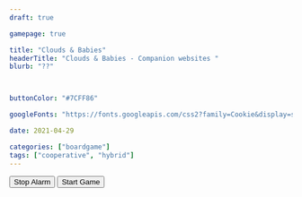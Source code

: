 ```yaml
---
draft: true 

gamepage: true

title: "Clouds & Babies"
headerTitle: "Clouds & Babies - Companion websites "
blurb: "??"



buttonColor: "#7CFF86"

googleFonts: "https://fonts.googleapis.com/css2?family=Cookie&display=swap"

date: 2021-04-29

categories: ["boardgame"]
tags: ["cooperative", "hybrid"]
---
```


<!-- @TODO: Update to match new structure, instead of keeping it all HTML -->

<p id="mainTimer"></p>
<button id="refreshClickOff">Stop Alarm</button>
<button id="startGameBtn">Start Game</button>

<audio muted="true" loop="true" id="alarmSound" src="gamesites/clouds-and-babies/alarm_sound.mp3" preload="auto"></audio>

<script>
	var startTime = 5*60;
	var alarmSound = document.getElementById('alarmSound');
	var clickoffBtn = document.getElementById('refreshClickOff');
	var refreshEvent = false;

	var animDur = 500
	var animInterval = null;
	var screenColors = ['#ade1f1', '#ff84b8'];
	var curScreenFlashState = 0;

	function flashScreen() {
		curScreenFlashState = (curScreenFlashState + 1) % 2;
		document.body.style.backgroundColor = screenColors[curScreenFlashState];
    } 

	function convertTimeToString(time) {
		time = Math.floor(time)

		var seconds = time % 60
		if(seconds < 10) { seconds = "0" + seconds; }

		var minutes = Math.floor(time / 60)
		if(minutes < 10) { minutes = "0" + minutes; }

		return minutes + ":" + seconds;
	}

	document.getElementById('refreshClickOff').addEventListener("click", function(ev) {
		if(!refreshEvent) { return; }

		// register current game state
		refreshEvent = false;

		// button should not be clickable (when refresh event is not happening)
		clickoffBtn.disabled = true;
		clickoffBtn.style.display = 'none';

		// stop alarm sound
		alarmSound.muted = true;
		alarmSound.pause();
		alarmSound.currentTime = 0;

		// stop flashing the screen + reset to default state
		clearInterval(animInterval);
		curScreenFlashState = 0;
		document.body.style.backgroundColor = screenColors[0];
	})

	function performRefreshEvent() {
		// we are already in refresh event? Don't do anything (although it's bad news for the players ...)
		if(refreshEvent) { return; }

		// button should be clickable from now on
		clickoffBtn.disabled = false;
		clickoffBtn.style.display = 'block';

		// start alarm sound
		alarmSound.muted = false;
		alarmSound.play();

		// register current game state
		refreshEvent = true;

		// start flashing the screen PINK-BLUE
		flashScreen();
	    animInterval = setInterval(function() { flashScreen(); }, animDur);
	}

	function countDown() {
		startTime -= 1;
		mainTimer.innerHTML = convertTimeToString(startTime);
		if(startTime % 30 == 0) {
			performRefreshEvent();
		}
	}

	function init() {
		clickoffBtn.style.display = 'none';
		clickoffBtn.disabled = true;

		document.body.style.backgroundColor = screenColors[0];
		mainTimer.innerHTML = convertTimeToString(startTime);
	}

	init();

	document.getElementById('startGameBtn').addEventListener("click", function(ev) {
		document.getElementById('startGameBtn').style.display = 'none';
		setInterval(function() { countDown(); }, 1000);
	});
</script>